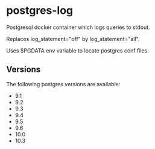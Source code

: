 # postgres-log
Postgresql docker container which logs queries to stdout.

Replaces log_statement="off" by log_statement="all".
 
Uses $PGDATA env variable to locate postgres conf files.

## Versions

The following postgres versions are available:

* 9.1
* 9.2
* 9.3
* 9.4
* 9.5
* 9.6
* 10.0
* 10.3

